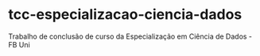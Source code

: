 # tcc-especializacao-ciencia-dados
Trabalho de conclusão de curso da Especialização em Ciência de Dados - FB Uni
